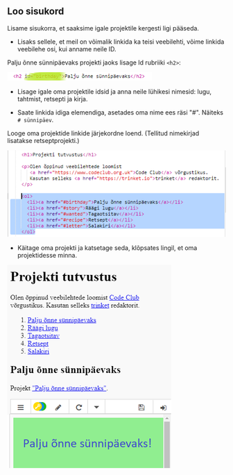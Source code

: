 ## Loo sisukord

Lisame sisukorra, et saaksime igale projektile kergesti ligi pääseda.

+ Lisaks sellele, et meil on võimalik linkida ka teisi veebilehti, võime linkida veebilehe osi, kui anname neile ID. 

Palju õnne sünnipäevaks projekti jaoks lisage Id rubriiki `<h2>`:

![ekraanipilt](images/showcase-id.png)

+ Lisage igale oma projektile idsid ja anna neile lühikesi nimesid: lugu, tahtmist, retsepti ja kirja.

+ Saate linkida idiga elemendiga, asetades oma nime ees räsi "#". Näiteks `# sünnipäev`.

Looge oma projektide linkide järjekordne loend. (Tellitud nimekirjad lisatakse retseptprojekti.)

![ekraanipilt](images/showcase-list.png)

+ Käitage oma projekti ja katsetage seda, klõpsates lingil, et oma projektidesse minna. 

![ekraanipilt](images/showcase-list-output.png)